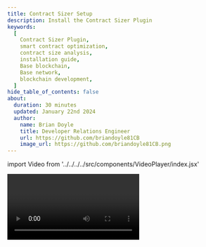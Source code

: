 ```yaml
---
title: Contract Sizer Setup
description: Install the Contract Sizer Plugin
keywords:
  [
    Contract Sizer Plugin,
    smart contract optimization,
    contract size analysis,
    installation guide,
    Base blockchain,
    Base network,
    blockchain development,
  ]
hide_table_of_contents: false
about:
  duration: 30 minutes
  updated: January 22nd 2024
  author:
    name: Brian Doyle
    title: Developer Relations Engineer
    url: https://github.com/briandoyle81CB
    image_url: https://github.com/briandoyle81CB.png
---
```


import Video from '../../../../src/components/VideoPlayer/index.jsx'

<Video videoId='863775974' title='Contract Sizer Setup' />
